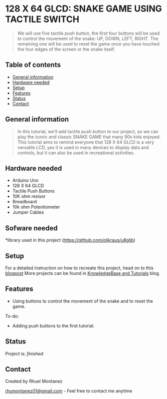# 128 X 64 GLCD: SNAKE GAME USING TACTILE SWITCH
> We will use five tactile push button, the first four buttons will be used to control the movement of the snake: UP, DOWN, LEFT, RIGHT. The remaining one will be used to reset the game once you have touched the four edges of the screen or the snake itself.


## Table of contents
* [General information](#general-information)
* [Hardware needed](#hardware-needed)
* [Setup](#setup)
* [Features](#features)
* [Status](#status)
* [Contact](#contact)

## General information

> In this tutorial, we'll add tactile push button to our project, so we can play the iconic and classic SNAKE GAME that many 90s kids enjoyed. This tutorial aims to remind everyone that 128 X 64 GLCD is a very versatile LCD, yes it is used in many devices to display data and controls, but it can also be used in recreational activities.


## Hardware needed
* Arduino Uno
* 128 X 64 GLCD
* Tactile Push Buttons
* 10K ohm resisor
* Breadboard
* 10k ohm Potentiometer
* Jumper Cables

## Sofware needed
*library used in this project (https://github.com/olikraus/u8glib) 

## Setup
For a detailed instruction on how to recreate this project, head on to this [blogpost]()
More projects can be found in [KnowledgeBase and Tutorials](https://store.createlabz.com/blogs/createlabz-tutorials) blog.

## Features
* Using buttons to control the movement of the snake and to reset the game.

To-do:
* Adding push buttons to the first tutorial.

## Status
Project is: _finished_

## Contact
Created by Rhuel Montanez 

rhumontanez01@gmail.com - Feel free to contact me anytime 